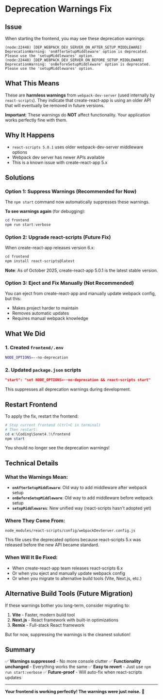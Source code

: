 # Deprecation Warnings Fix

## Issue
When starting the frontend, you may see these deprecation warnings:

```
(node:22448) [DEP_WEBPACK_DEV_SERVER_ON_AFTER_SETUP_MIDDLEWARE] DeprecationWarning: 'onAfterSetupMiddleware' option is deprecated. Please use the 'setupMiddlewares' option.
(node:22448) [DEP_WEBPACK_DEV_SERVER_ON_BEFORE_SETUP_MIDDLEWARE] DeprecationWarning: 'onBeforeSetupMiddleware' option is deprecated. Please use the 'setupMiddlewares' option.
```

## What This Means

These are **harmless warnings** from `webpack-dev-server` (used internally by `react-scripts`). They indicate that create-react-app is using an older API that will eventually be removed in future versions.

**Important**: These warnings do **NOT** affect functionality. Your application works perfectly fine with them.

## Why It Happens

- `react-scripts 5.0.1` uses older webpack-dev-server middleware options
- Webpack dev server has newer APIs available
- This is a known issue with create-react-app 5.x

## Solutions

### Option 1: Suppress Warnings (Recommended for Now)

The `npm start` command now automatically suppresses these warnings.

**To see warnings again** (for debugging):
```powershell
cd frontend
npm run start:verbose
```

### Option 2: Upgrade react-scripts (Future Fix)

When create-react-app releases version 6.x:
```powershell
cd frontend
npm install react-scripts@latest
```

**Note**: As of October 2025, create-react-app 5.0.1 is the latest stable version.

### Option 3: Eject and Fix Manually (Not Recommended)

You can eject from create-react-app and manually update webpack config, but this:
- Makes project harder to maintain
- Removes automatic updates
- Requires manual webpack knowledge

## What We Did

### 1. Created `frontend/.env`
```bash
NODE_OPTIONS=--no-deprecation
```

### 2. Updated `package.json` scripts
```json
"start": "set NODE_OPTIONS=--no-deprecation && react-scripts start"
```

This suppresses all deprecation warnings during development.

## Restart Frontend

To apply the fix, restart the frontend:

```powershell
# Stop current frontend (Ctrl+C in terminal)
# Then restart:
cd e:\Coding\Sonet4.5\frontend
npm start
```

You should no longer see the deprecation warnings!

## Technical Details

### What the Warnings Mean:

- **`onAfterSetupMiddleware`**: Old way to add middleware after webpack setup
- **`onBeforeSetupMiddleware`**: Old way to add middleware before webpack setup
- **`setupMiddlewares`**: New unified way (react-scripts hasn't adopted yet)

### Where They Come From:

```
node_modules/react-scripts/config/webpackDevServer.config.js
```

This file uses the deprecated options because react-scripts 5.x was released before the new API became standard.

### When Will It Be Fixed:

- When create-react-app team releases react-scripts 6.x
- Or when you eject and manually update webpack config
- Or when you migrate to alternative build tools (Vite, Next.js, etc.)

## Alternative Build Tools (Future Migration)

If these warnings bother you long-term, consider migrating to:

1. **Vite** - Faster, modern build tool
2. **Next.js** - React framework with built-in optimizations
3. **Remix** - Full-stack React framework

But for now, suppressing the warnings is the cleanest solution!

## Summary

✅ **Warnings suppressed** - No more console clutter
✅ **Functionality unchanged** - Everything works the same
✅ **Easy to revert** - Just use `npm run start:verbose`
✅ **Future-proof** - Will auto-fix when react-scripts updates

---

**Your frontend is working perfectly! The warnings were just noise.** 🎉
